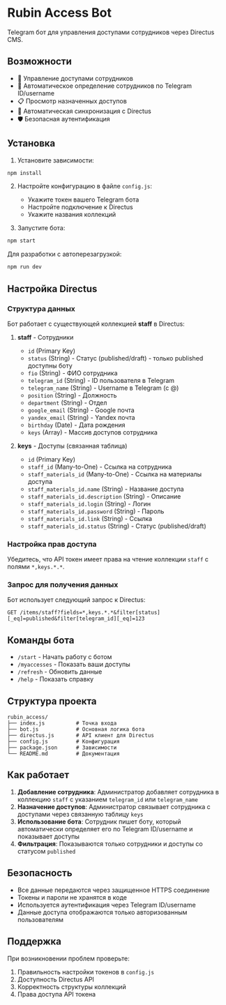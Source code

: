 # Rubin Access Bot

Telegram бот для управления доступами сотрудников через Directus CMS.

## Возможности

- 🔐 Управление доступами сотрудников
- 👤 Автоматическое определение сотрудников по Telegram ID/username
- 📋 Просмотр назначенных доступов
- 🔄 Автоматическая синхронизация с Directus
- 🛡️ Безопасная аутентификация

## Установка

1. Установите зависимости:
```bash
npm install
```

2. Настройте конфигурацию в файле `config.js`:
   - Укажите токен вашего Telegram бота
   - Настройте подключение к Directus
   - Укажите названия коллекций

3. Запустите бота:
```bash
npm start
```

Для разработки с автоперезагрузкой:
```bash
npm run dev
```

## Настройка Directus

### Структура данных

Бот работает с существующей коллекцией **staff** в Directus:

1. **staff** - Сотрудники
   - `id` (Primary Key)
   - `status` (String) - Статус (published/draft) - только published доступны боту
   - `fio` (String) - ФИО сотрудника
   - `telegram_id` (String) - ID пользователя в Telegram
   - `telegram_name` (String) - Username в Telegram (с @)
   - `position` (String) - Должность
   - `department` (String) - Отдел
   - `google_email` (String) - Google почта
   - `yandex_email` (String) - Yandex почта
   - `birthday` (Date) - Дата рождения
   - `keys` (Array) - Массив доступов сотрудника

2. **keys** - Доступы (связанная таблица)
   - `id` (Primary Key)
   - `staff_id` (Many-to-One) - Ссылка на сотрудника
   - `staff_materials_id` (Many-to-One) - Ссылка на материалы доступа
   - `staff_materials_id.name` (String) - Название доступа
   - `staff_materials_id.description` (String) - Описание
   - `staff_materials_id.login` (String) - Логин
   - `staff_materials_id.password` (String) - Пароль
   - `staff_materials_id.link` (String) - Ссылка
   - `staff_materials_id.status` (String) - Статус (published/draft)

### Настройка прав доступа

Убедитесь, что API токен имеет права на чтение коллекции `staff` с полями `*,keys.*.*`.

### Запрос для получения данных

Бот использует следующий запрос к Directus:
```
GET /items/staff?fields=*,keys.*.*&filter[status][_eq]=published&filter[telegram_id][_eq]=123
```

## Команды бота

- `/start` - Начать работу с ботом
- `/myaccesses` - Показать ваши доступы
- `/refresh` - Обновить данные
- `/help` - Показать справку

## Структура проекта

```
rubin_access/
├── index.js          # Точка входа
├── bot.js            # Основная логика бота
├── directus.js       # API клиент для Directus
├── config.js         # Конфигурация
├── package.json      # Зависимости
└── README.md         # Документация
```

## Как работает

1. **Добавление сотрудника**: Администратор добавляет сотрудника в коллекцию `staff` с указанием `telegram_id` или `telegram_name`
2. **Назначение доступов**: Администратор связывает сотрудника с доступами через связанную таблицу `keys`
3. **Использование бота**: Сотрудник пишет боту, который автоматически определяет его по Telegram ID/username и показывает доступы
4. **Фильтрация**: Показываются только сотрудники и доступы со статусом `published`

## Безопасность

- Все данные передаются через защищенное HTTPS соединение
- Токены и пароли не хранятся в коде
- Используется аутентификация через Telegram ID/username
- Данные доступа отображаются только авторизованным пользователям

## Поддержка

При возникновении проблем проверьте:
1. Правильность настройки токенов в `config.js`
2. Доступность Directus API
3. Корректность структуры коллекций
4. Права доступа API токена
